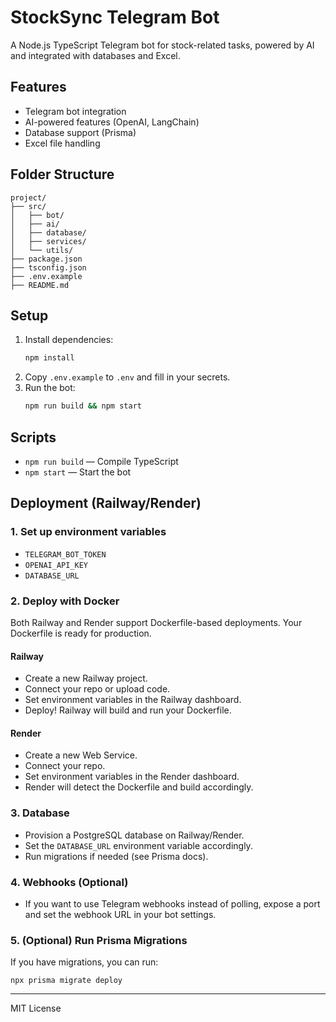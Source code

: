 # StockSync Telegram Bot

A Node.js TypeScript Telegram bot for stock-related tasks, powered by AI and integrated with databases and Excel.

## Features
- Telegram bot integration
- AI-powered features (OpenAI, LangChain)
- Database support (Prisma)
- Excel file handling

## Folder Structure
```
project/
├── src/
│   ├── bot/
│   ├── ai/
│   ├── database/
│   ├── services/
│   └── utils/
├── package.json
├── tsconfig.json
├── .env.example
├── README.md
```

## Setup
1. Install dependencies:
   ```bash
   npm install
   ```
2. Copy `.env.example` to `.env` and fill in your secrets.
3. Run the bot:
   ```bash
   npm run build && npm start
   ```

## Scripts
- `npm run build` — Compile TypeScript
- `npm start` — Start the bot

## Deployment (Railway/Render)

### 1. Set up environment variables
- `TELEGRAM_BOT_TOKEN`
- `OPENAI_API_KEY`
- `DATABASE_URL`

### 2. Deploy with Docker
Both Railway and Render support Dockerfile-based deployments. Your Dockerfile is ready for production.

#### Railway
- Create a new Railway project.
- Connect your repo or upload code.
- Set environment variables in the Railway dashboard.
- Deploy! Railway will build and run your Dockerfile.

#### Render
- Create a new Web Service.
- Connect your repo.
- Set environment variables in the Render dashboard.
- Render will detect the Dockerfile and build accordingly.

### 3. Database
- Provision a PostgreSQL database on Railway/Render.
- Set the `DATABASE_URL` environment variable accordingly.
- Run migrations if needed (see Prisma docs).

### 4. Webhooks (Optional)
- If you want to use Telegram webhooks instead of polling, expose a port and set the webhook URL in your bot settings.

### 5. (Optional) Run Prisma Migrations
If you have migrations, you can run:
```
npx prisma migrate deploy
```

---
MIT License 
